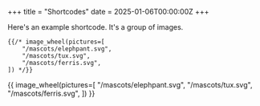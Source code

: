 +++
title = "Shortcodes"
date = 2025-01-06T00:00:00Z
+++

Here's an example shortcode.  It's a group of images.

```
{{/* image_wheel(pictures=[
    "/mascots/elephpant.svg",
    "/mascots/tux.svg",
    "/mascots/ferris.svg",
]) */}}
```

{{ image_wheel(pictures=[
    "/mascots/elephpant.svg",
    "/mascots/tux.svg",
    "/mascots/ferris.svg",
]) }}